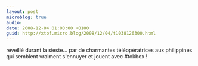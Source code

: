```yaml
---
layout: post
microblog: true
audio: 
date: 2008-12-04 01:00:00 +0100
guid: http://xtof.micro.blog/2008/12/04/t1038126300.html
---
```

réveillé durant la sieste... par de charmantes téléopératrices aux philippines qui semblent vraiment s'ennuyer et jouent avec #tokbox !
